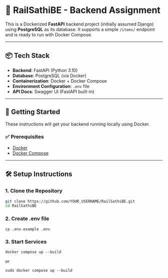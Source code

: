 # 🚉 RailSathiBE - Backend Assignment

This is a Dockerized **FastAPI** backend project (initially assumed Django) using **PostgreSQL** as its database. It supports a simple `/items/` endpoint and is ready to run with Docker Compose.

---

## 📦 Tech Stack

- **Backend**: FastAPI (Python 3.10)
- **Database**: PostgreSQL (via Docker)
- **Containerization**: Docker + Docker Compose
- **Environment Configuration**: `.env` file
- **API Docs**: Swagger UI (FastAPI built-in)

---

## 🚀 Getting Started

These instructions will get your backend running locally using Docker.

### ✅ Prerequisites

- [Docker](https://docs.docker.com/get-docker/)
- [Docker Compose](https://docs.docker.com/compose/)

---

## 🛠️ Setup Instructions

### 1. Clone the Repository

```bash
git clone https://github.com/YOUR_USERNAME/RailSathiBE.git
cd RailSathiBE
```
### 2. Create .env file

```
cp .env.example .env

```
### 3. Start Services

```
docker compose up --build
```
  or
```  
sudo docker compose up --build


```
